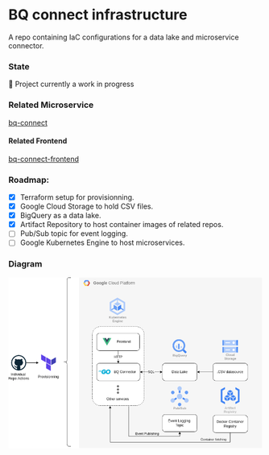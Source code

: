 # BQ connect infrastructure

A repo containing IaC configurations for a data lake and microservice connector.

### State
:construction: Project currently a work in progress

### Related Microservice
[bq-connect](https://github.com/VinceDeslo/bq-connect)

#### Related Frontend
[bq-connect-frontend](https://github.com/VinceDeslo/bq-connect-frontend)

### Roadmap:
- [x] Terraform setup for provisionning.
- [x] Google Cloud Storage to hold CSV files.
- [x] BigQuery as a data lake.
- [x] Artifact Repository to host container images of related repos.
- [ ] Pub/Sub topic for event logging.
- [ ] Google Kubernetes Engine to host microservices.

### Diagram
![diagram](./diagrams/architecture.png) 
